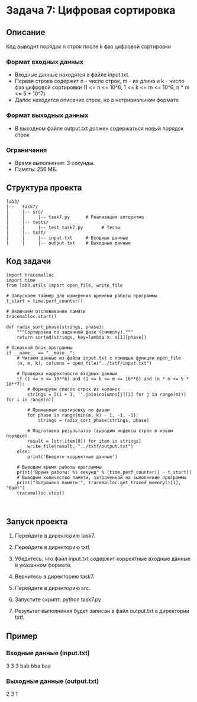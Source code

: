 # Задача 7: Цифровая сортировка

## Описание

Код выводит порядок n строк после k фаз цифровой сортировки
### Формат входных данных
- Входные данные находятся в файле input.txt.
- Первая строка содержит n - число строк, m - их длина и k - число фаз цифровой сортировки (1 <= n <= 10^6, 1 <= k <= m <= 10^6, n * m <= 5 * 10^7)
- Далее находится описание строк, но в нетривиальном формате
### Формат выходных данных
- В выходном файле output.txt должен содержаться новый порядок строк
### Ограничения
- Время выполнения: 3 секунды.
- Память: 256 МБ.

## Структура проекта
```
lab3/
|--   task7/
|     |-- src/
|     |     |-- task7.py      # Реализация алгоритма
|     |-- tests/
|     |     |-- test_task7.py       # Тесты
|     |-- txtf/
|     |     |-- input.txt     # Входные данные
|     |     |-- output.txt    # Выходные данные
```
## Код задачи
```
import tracemalloc
import time
from lab3.utils import open_file, write_file

# Запускаем таймер для измерения времени работы программы
t_start = time.perf_counter()

# Включаем отслеживание памяти
tracemalloc.start()

def radix_sort_phase(strings, phase):
    """Сортировка по заданной фазе (символу)."""
    return sorted(strings, key=lambda x: x[1][phase])

# Основной блок программы
if __name__ == "__main__":
    # Читаем данные из файла input.txt с помощью функции open_file
    (n, m, k), columns = open_file("../txtf/input.txt")

    # Проверка корректности входных данных
    if (1 <= n <= 10**6) and (1 <= k <= m <= 10**6) and (n * m <= 5 * 10**7):
        # Формируем список строк из колонок
        strings = [(i + 1, ''.join(columns[j][i] for j in range(m))) for i in range(n)]

        # Применяем сортировку по фазам
        for phase in range(min(m, k) - 1, -1, -1):
            strings = radix_sort_phase(strings, phase)

        # Подготовка результатов (выводим индексы строк в новом порядке)
        result = [str(item[0]) for item in strings]
        write_file(result, "../txtf/output.txt")
    else:
        print('Введите корректные данные')

    # Выводим время работы программы
    print("Время работы: %s секунд" % (time.perf_counter() - t_start))
    # Выводим количество памяти, затраченной на выполнение программы
    print("Затрачено памяти:", tracemalloc.get_traced_memory()[1], "байт")
    tracemalloc.stop()



```
## Запуск проекта

1. Перейдите в директорию task7.
2. Перейдите в директорию txtf.
3. Убедитесь, что файл input.txt содержит корректные входные данные в указанном формате.
4. Вернитесь в директорию task7.
5. Перейдите в директорию src.
6. Запустите скрипт:
      python task7.py
   
7. Результат выполнения будет записан в файл output.txt в директории txtf.

## Пример

### Входные данные (input.txt)
3 3 3
bab
bba
baa

### Выходные данные (output.txt)
2 3 1
